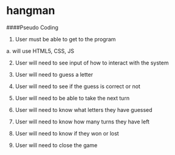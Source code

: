 # hangman

####Pseudo Coding

1. User must be able to get to the program

  a. will use HTML5, CSS, JS

2. User will need to see input of how to interact with the system

3. User will need to guess a letter

4. User will need to see if the guess is correct or not

5. User will need to be able to take the next turn

6. User will need to know what letters they have guessed

7. User will need to know how many turns they have left

8. User will need to know if they won or lost

9. User will need to close the game
